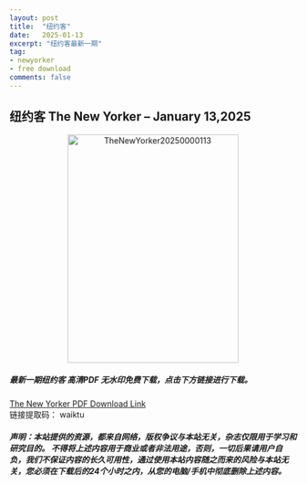 ```yaml
---
layout: post
title:  "纽约客"
date:   2025-01-13
excerpt: "纽约客最新一期"
tag:
- newyorker 
- free download
comments: false
---
```


## 纽约客 The New Yorker – January 13,2025

<div align="center">
<img src="https://i.postimg.cc/Y2xvQPNr/The-New-Yorker-2025-01-13-00.png" alt="TheNewYorker20250000113" border="0" width = 300 height = 400 /> 
</div>


 <h5>最新一期纽约客 高清PDF 无水印免费下载，点击下方链接进行下载。 </h5>
 
<a href="https://wwfh.lanzout.com/iPnDi2keg2rc">The New Yorker PDF Download Link</a>  
<br/>
链接提取码： waiktu
 
##### 声明：本站提供的资源，都来自网络，版权争议与本站无关，杂志仅限用于学习和研究目的。 不得将上述内容用于商业或者非法用途，否则，一切后果请用户自负，我们不保证内容的长久可用性，通过使用本站内容随之而来的风险与本站无关，您必须在下载后的24个小时之内，从您的电脑/手机中彻底删除上述内容。
